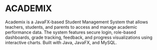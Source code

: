 # ACADEMIX
 Academix is a JavaFX-based Student  Management System that allows teachers, students, and parents to access and manage academic performance data. The system features secure login, role-based dashboards, grade tracking, feedback, and progress visualizations using interactive charts. Built with Java, JavaFX, and MySQL.
